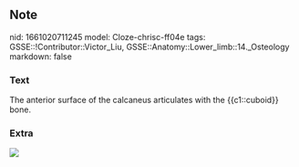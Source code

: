## Note
nid: 1661020711245
model: Cloze-chrisc-ff04e
tags: GSSE::!Contributor::Victor_Liu, GSSE::Anatomy::Lower_limb::14._Osteology
markdown: false

### Text
The anterior surface of the calcaneus articulates with the {{c1::cuboid}} bone.

### Extra
<img src="paste-12549d20b05d835f5c452f23ace424660eef2e1e.jpg">
